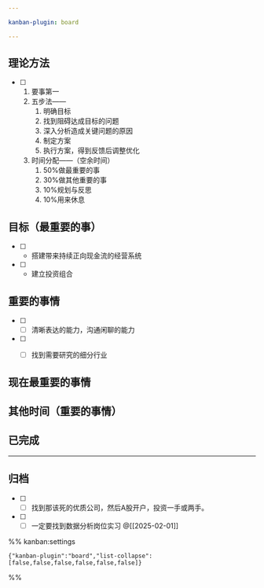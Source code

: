 ```yaml
---

kanban-plugin: board

---
```


## 理论方法

- [ ] 1. 要事第一
	2. 五步法——
		1. 明确目标
		2. 找到阻碍达成目标的问题
		3. 深入分析造成关键问题的原因
		4. 制定方案
		5. 执行方案，得到反馈后调整优化
	3. 时间分配——（空余时间）
		1. 50%做最重要的事
		2. 30%做其他重要的事
		3. 10%规划与反思
		4. 10%用来休息


## 目标（最重要的事）

- [ ] -  搭建带来持续正向现金流的经营系统
- [ ] -  建立投资组合


## 重要的事情

- [ ] - [ ] 清晰表达的能力，沟通闲聊的能力
- [ ] - [ ] 找到需要研究的细分行业


## 现在最重要的事情



## 其他时间（重要的事情）



## 已完成



***

## 归档

- [ ] - [ ] 找到那该死的优质公司，然后A股开户，投资一手或两手。
- [ ] - [ ] 一定要找到数据分析岗位实习
	@[[2025-02-01]]

%% kanban:settings
```
{"kanban-plugin":"board","list-collapse":[false,false,false,false,false,false]}
```
%%